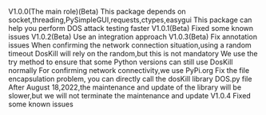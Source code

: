 V1.0.0(The main role)(Beta)
This package depends on socket,threading,PySimpleGUI,requests,ctypes,easygui
This package can help you perform DOS attack testing faster
V1.0.1(Beta)
Fixed some known issues
V1.0.2(Beta)
Use an integration approach
V1.0.3(Beta)
Fix annotation issues
When confirming the network connection situation,using a random timeout 
DosKill will rely on the random,but this is not mandatory
We use the try method to ensure that some Python versions can still use DosKill normally
For confirming network connectivity,we use PyPi.org
Fix the file encapsulation problem, you can directly call the dosKill library DOS.py file
After August 18,2022,the maintenance and update of the library will be slower,but we will not terminate the maintenance and update
V1.0.4
Fixed some known issues